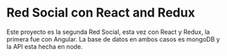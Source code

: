# Red Social con React and Redux

Este proyecto es la segunda Red Social, esta vez con React y Redux, la primera fue con Angular.
La base de datos en ambos casos es mongoDB y la API esta hecha en node.
